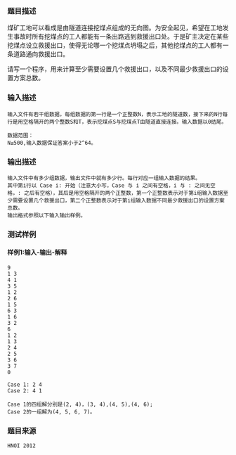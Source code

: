 ### 题目描述

煤矿工地可以看成是由隧道连接挖煤点组成的无向图。为安全起见，希望在工地发生事故时所有挖煤点的工人都能有一条出路逃到救援出口处。于是矿主决定在某些挖煤点设立救援出口，使得无论哪一个挖煤点坍塌之后，其他挖煤点的工人都有一条道路通向救援出口。

请写一个程序，用来计算至少需要设置几个救援出口，以及不同最少救援出口的设置方案总数。

### 输入描述

```
输入文件有若干组数据，每组数据的第一行是一个正整数N，表示工地的隧道数，接下来的N行每行是用空格隔开的两个整数S和T，表示挖煤点S与挖煤点T由隧道直接连接。输入数据以0结尾。

数据范围：
N≤500,输入数据保证答案小于2^64。
```
### 输出描述

```
输入文件中有多少组数据，输出文件中就有多少行。每行对应一组输入数据的结果。
其中第i行以 Case i: 开始（注意大小写，Case 与 i 之间有空格，i 与 : 之间无空格，: 之后有空格），其后是用空格隔开的两个正整数，第一个正整数表示对于第i组输入数据至少需要设置几个救援出口，第二个正整数表示对于第i组输入数据不同最少救援出口的设置方案总数。
输出格式参照以下输入输出样例。
```

### 测试样例
#### 样例1:输入-输出-解释

```
9
1 3 
4 1
3 5
1 2
2 6
1 5
6 3
1 6
3 2
6 
1 2
1 3
2 4
2 5
3 6
3 7
0
```
```
Case 1: 2 4
Case 2: 4 1
```
```
Case 1的四组解分别是(2, 4)，(3, 4),(4, 5),(4, 6);
Case 2的一组解为(4, 5, 6, 7)。
```

### 题目来源  
`HNOI 2012`